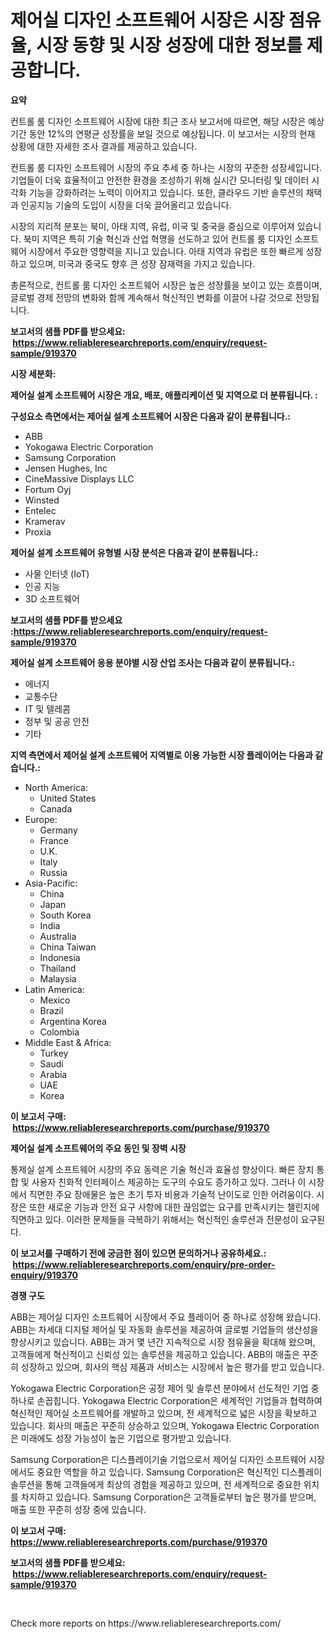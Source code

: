 <p><h1>제어실 디자인 소프트웨어 시장은 시장 점유율, 시장 동향 및 시장 성장에 대한 정보를 제공합니다.</h1></p><p><strong>요약</strong></p>
<p><p>컨트롤 룸 디자인 소프트웨어 시장에 대한 최근 조사 보고서에 따르면, 해당 시장은 예상 기간 동안 12%의 연평균 성장률을 보일 것으로 예상됩니다. 이 보고서는 시장의 현재 상황에 대한 자세한 조사 결과를 제공하고 있습니다. </p><p>컨트롤 룸 디자인 소프트웨어 시장의 주요 추세 중 하나는 시장의 꾸준한 성장세입니다. 기업들이 더욱 효율적이고 안전한 환경을 조성하기 위해 실시간 모니터링 및 데이터 시각화 기능을 강화하려는 노력이 이어지고 있습니다. 또한, 클라우드 기반 솔루션의 채택과 인공지능 기술의 도입이 시장을 더욱 끌어올리고 있습니다.</p><p>시장의 지리적 분포는 북미, 아태 지역, 유럽, 미국 및 중국을 중심으로 이루어져 있습니다. 북미 지역은 특히 기술 혁신과 산업 혁명을 선도하고 있어 컨트롤 룸 디자인 소프트웨어 시장에서 주요한 영향력을 지니고 있습니다. 아태 지역과 유럽은 또한 빠르게 성장하고 있으며, 미국과 중국도 향후 큰 성장 잠재력을 가지고 있습니다.</p><p>총론적으로, 컨트롤 룸 디자인 소프트웨어 시장은 높은 성장률을 보이고 있는 흐름이며, 글로벌 경제 전망의 변화와 함께 계속해서 혁신적인 변화를 이끌어 나갈 것으로 전망됩니다.</p></p>
<p><strong>보고서의 샘플 PDF를 받으세요: &nbsp;<a href="https://www.reliableresearchreports.com/enquiry/request-sample/919370">https://www.reliableresearchreports.com/enquiry/request-sample/919370</a></strong></p>
<p><strong>시장 세분화:</strong></p>
<p><strong> 제어실 설계 소프트웨어 시장은 개요, 배포, 애플리케이션 및 지역으로 더 분류됩니다. :</strong></p>
<p><strong>구성요소 측면에서는 제어실 설계 소프트웨어 시장은 다음과 같이 분류됩니다.:</strong></p>
<p><ul><li>ABB</li><li>Yokogawa Electric Corporation</li><li>Samsung Corporation</li><li>Jensen Hughes, Inc</li><li>CineMassive Displays LLC</li><li>Fortum Oyj</li><li>Winsted</li><li>Entelec</li><li>Kramerav</li><li>Proxia</li></ul></p>
<p><strong> 제어실 설계 소프트웨어 유형별 시장 분석은 다음과 같이 분류됩니다.:</strong></p>
<p><ul><li>사물 인터넷 (IoT)</li><li>인공 지능</li><li>3D 소프트웨어</li></ul></p>
<p><strong>보고서의 샘플 PDF를 받으세요 :<a href="https://www.reliableresearchreports.com/enquiry/request-sample/919370">https://www.reliableresearchreports.com/enquiry/request-sample/919370</a></strong></p>
<p><strong> 제어실 설계 소프트웨어 응용 분야별 시장 산업 조사는 다음과 같이 분류됩니다.:</strong></p>
<p><ul><li>에너지</li><li>교통수단</li><li>IT 및 텔레콤</li><li>정부 및 공공 안전</li><li>기타</li></ul></p>
<p><strong>지역 측면에서 제어실 설계 소프트웨어 지역별로 이용 가능한 시장 플레이어는 다음과 같습니다.:</strong></p>
<p><ul>
    <li>
        North America:
        <ul>
            <li>United States</li>
            <li>Canada</li>
        </ul>
    </li>
    <li>
        Europe:
        <ul>
            <li>Germany</li>
            <li>France</li>
            <li>U.K.</li>
            <li>Italy</li>
            <li>Russia</li>
        </ul>
    </li>
    <li>
        Asia-Pacific:
        <ul>
            <li>China</li>
            <li>Japan</li>
            <li>South Korea</li>
            <li>India</li>
            <li>Australia</li>
            <li>China Taiwan</li>
            <li>Indonesia</li>
            <li>Thailand</li>
            <li>Malaysia</li>
        </ul>
    </li>
    <li>
        Latin America:
        <ul>
            <li>Mexico</li>
            <li>Brazil</li>
            <li>Argentina Korea</li>
            <li>Colombia</li>
        </ul>
    </li>
    <li>
        Middle East & Africa:
        <ul>
            <li>Turkey</li>
            <li>Saudi</li>
            <li>Arabia</li>
            <li>UAE</li>
            <li>Korea</li>
        </ul>
    </li>
    </ul></p>
<p><strong>이 보고서 구매: &nbsp;<a href="https://www.reliableresearchreports.com/purchase/919370">https://www.reliableresearchreports.com/purchase/919370</a></strong></p>
<p><strong>제어실 설계 소프트웨어의 주요 동인 및 장벽 시장</strong></p>
<p><p>통제실 설계 소프트웨어 시장의 주요 동력은 기술 혁신과 효율성 향상이다. 빠른 장치 통합 및 사용자 친화적 인터페이스 제공하는 도구의 수요도 증가하고 있다. 그러나 이 시장에서 직면한 주요 장애물은 높은 초기 투자 비용과 기술적 난이도로 인한 어려움이다. 시장은 또한 새로운 기능과 안전 요구 사항에 대한 끊임없는 요구를 만족시키는 챌린지에 직면하고 있다. 이러한 문제들을 극복하기 위해서는 혁신적인 솔루션과 전문성이 요구된다.</p></p>
<p><strong>이 보고서를 구매하기 전에 궁금한 점이 있으면 문의하거나 공유하세요.: &nbsp;<a href="https://www.reliableresearchreports.com/enquiry/pre-order-enquiry/919370">https://www.reliableresearchreports.com/enquiry/pre-order-enquiry/919370</a></strong></p>
<p><strong>경쟁 구도</strong></p>
<p><p>ABB는 제어실 디자인 소프트웨어 시장에서 주요 플레이어 중 하나로 성장해 왔습니다. ABB는 차세대 디지털 제어실 및 자동화 솔루션을 제공하여 글로벌 기업들의 생산성을 향상시키고 있습니다. ABB는 과거 몇 년간 지속적으로 시장 점유율을 확대해 왔으며, 고객들에게 혁신적이고 신뢰성 있는 솔루션을 제공하고 있습니다. ABB의 매출은 꾸준히 성장하고 있으며, 회사의 핵심 제품과 서비스는 시장에서 높은 평가를 받고 있습니다.</p><p>Yokogawa Electric Corporation은 공정 제어 및 솔루션 분야에서 선도적인 기업 중 하나로 손꼽힙니다. Yokogawa Electric Corporation은 세계적인 기업들과 협력하여 혁신적인 제어실 소프트웨어를 개발하고 있으며, 전 세계적으로 넓은 시장을 확보하고 있습니다. 회사의 매출은 꾸준히 상승하고 있으며, Yokogawa Electric Corporation은 미래에도 성장 가능성이 높은 기업으로 평가받고 있습니다.</p><p>Samsung Corporation은 디스플레이기술 기업으로서 제어실 디자인 소프트웨어 시장에서도 중요한 역할을 하고 있습니다. Samsung Corporation은 혁신적인 디스플레이 솔루션을 통해 고객들에게 최상의 경험을 제공하고 있으며, 전 세계적으로 중요한 위치를 차지하고 있습니다. Samsung Corporation은 고객들로부터 높은 평가를 받으며, 매출 또한 꾸준히 성장 중에 있습니다.</p></p>
<p><strong>이 보고서 구매: &nbsp; <a href="https://www.reliableresearchreports.com/purchase/919370">https://www.reliableresearchreports.com/purchase/919370</a></strong></p>
<p><strong>보고서의 샘플 PDF를 받으세요: &nbsp;<a href="https://www.reliableresearchreports.com/enquiry/request-sample/919370">https://www.reliableresearchreports.com/enquiry/request-sample/919370</a></strong><strong></strong></p>
<p>&nbsp;</p>
<p>Check more reports on https://www.reliableresearchreports.com/</p>